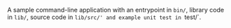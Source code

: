 A sample command-line application with an entrypoint in `bin/`, library code
in `lib/`, source code in `lib/src/' and example unit test in `test/`.

